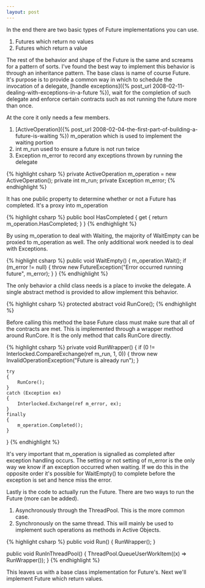 ```yaml
---
layout: post
---
```

In the end there are two basic types of Future implementations you can use.

  1. Futures which return no values 
  2. Futures which return a value 

The rest of the behavior and shape of the Future is the same and screams for a pattern of sorts. I've found the best way to implement this behavior is through an inheritance pattern. The base class is name of course Future.  It's purpose is to provide a common way in which to schedule the invocation of a delegate, [handle exceptions]({% post_url 2008-02-11-dealing-with-exceptions-in-a-future %}), wait for the completion of such delegate and enforce certain contracts such as not running the future more than once.

At the core it only needs a few members.

  1. [ActiveOperation]({% post_url 2008-02-04-the-first-part-of-building-a-future-is-waiting %}) m_operation which is used to implement the waiting portion 
  2. int m_run used to ensure a future is not run twice 
  3. Exception m_error to record any exceptions thrown by running the delegate 
    
{% highlight csharp %}
private ActiveOperation m_operation = new ActiveOperation();
private int m_run;
private Exception m_error;
{% endhighlight %}

It has one public property to determine whether or not a Future has completed.  It's a proxy into m_operation

{% highlight csharp %}
public bool HasCompleted
{
    get { return m_operation.HasCompleted; }
}
{% endhighlight %}

By using m_operation to deal with Waiting, the majority of WaitEmpty can be proxied to m_operation as well. The only additional work needed is to deal with Exceptions.

{% highlight csharp %}
public void WaitEmpty()
{
    m_operation.Wait();
    if (m_error != null)
    {
        throw new FutureException("Error occurred running future", m_error);
    }
}
{% endhighlight %}

The only behavior a child class needs is a place to invoke the delegate. A single abstract method is provided to allow implement this behavior.

{% highlight csharp %}
protected abstract void RunCore();
{% endhighlight %}

Before calling this method the base Future class must make sure that all of the contracts are met. This is implemented through a wrapper method around RunCore. It is the only method that calls RunCore directly.

{% highlight csharp %}
private void RunWrapper()
{
    if (0 != Interlocked.CompareExchange(ref m_run, 1, 0))
    {
        throw new InvalidOperationException("Future is already run");
    }

    try
    {
        RunCore();
    }
    catch (Exception ex)
    {
        Interlocked.Exchange(ref m_error, ex);
    }
    finally
    {
        m_operation.Completed();
    }
}
{% endhighlight %}

It's very important that m_operation is signalled as completed after exception handling occurs. The setting or not setting of m_error is the only way we know if an exception occurred when waiting. If we do this in the opposite order it's possible for WaitEmpty() to complete before the exception is set and hence miss the error.

Lastly is the code to actually run the Future. There are two ways to run the Future (more can be added).

  1. Asynchronously through the ThreadPool. This is the more common case. 
  2. Synchronously on the same thread. This will mainly be used to implement such operations as methods in Active Objects. 
    
    
{% highlight csharp %}
public void Run()
{
    RunWrapper();
}

public void RunInThreadPool()
{
    ThreadPool.QueueUserWorkItem((x) => RunWrapper());
}
{% endhighlight %}

This leaves us with a base class implementation for Future's. Next we'll implement Future which return values.

